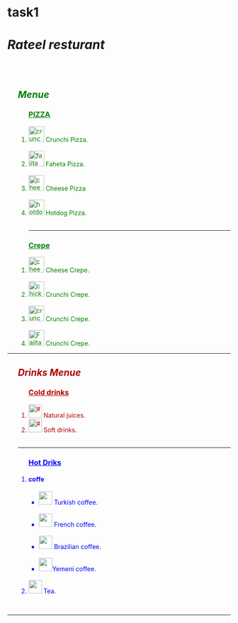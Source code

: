 # task1
<!DOCTYPE html>
<html lang="en">
  <head>
    <meta charset="UTF-8">
    <meta name="viewport" content="width=device-width, initial-scale=1.0">
    <link rel="stylesheet" href="css/master.css">
  </head>
  <body>
    <h1>
      <i>Rateel resturant</i>
    </h1>
    <br>
    <br>
    <div class="resturant">
      <font color="green">
        <ol class="menue" type="1">
          <i>
            <h2>Menue</h2>
          </i>
          <ol class="pizza" type="1">
            <h3>
              <u>PIZZA</u>
            </h3>
            <li>
              <img src="images/كرانشي.jpg" alt="crunchi pizza" width="35px" height="35px"> Crunchi Pizza.
            </li>
            <br>
            <li>
              <img src="images/فاهيتا.jpg" alt="fajita pizza" width="35px" height="35px"> Faheta Pizza.
            </li>
            <br>
            <li>
              <img src="images/93844-بيتزا-الجبن.jpg" alt="cheese pizza" width="35px" height="35px"> Cheese Pizza
            </li>
            <br>
            <li>
              <img src="images/hotdog.jpg" alt="hotdog pizza" width="35px" height="35px"> Hotdog Pizza.
            </li>
            <br>
            <hr>
          </ol>
          <ol class="Crepe" type="1">
            <h3>
              <u>Crepe</u>
            </h3>
            <li>
              <img src="images/كريب.jpg" alt="cheese crepe " width="35px" height="35px"> Cheese Crepe.
            </li>
            <br>
            <li>
              <img src="images/كريب.jpg" alt="chicken crepe " width="35px" height="35px"> Crunchi Crepe.
            </li>
            <br>
            <li>
              <img src="images/كريب.jpg" alt="crunchi crepe" width="35px" height="35px"> Crunchi Crepe.
            </li>
            <br>
            <li>
              <img src="images/كريب.jpg" alt="Fajita crepe" width="35px" height="35px"> Crunchi Crepe.
            </li>
          </ol>
        </ol>
      </font>
      <hr>
      <font color="bink">
        <ol class="drinks" type="1">
          <i>
            <h2> Drinks Menue</h2>
          </i>
          <ol type="1">
            <u>
              <h3> Cold drinks </h3>
            </u>
            <li>
              <img src="images/عصائر-طبيعية.jpg" alt="#" width="30px" height="30px"> Natural juices.
            </li>
            <li>
              <img src="images/غازية.jpg" alt="#" width="30px" height="30px"> Soft drinks.
            </li>
          </ol>
          <br>
      </font>
      <hr>
      <font color="blue">
        <ol type="1">
          <u>
            <h3>Hot Driks</h3>
          </u>
          <li>
            <h4>coffe</h4>
            <ul>
              <li>
                <img src="images/فنجان.jpg" alt="" width="30px" height="30px"> Turkish coffee.
              </li>
              <br>
              <li>
                <img src="images/فنجان.jpg" alt="" width="30px" height="30px"> French coffee.
              </li>
              <br>
              <li>
                <img src="images/فنجان.jpg" alt="" width="30px" height="30px"> Brazilian coffee.
              </li>
              <br>
              <li>
                <img src="images/فنجان.jpg" alt="" width="30px" height="30px">Yemeni coffee.
              </li>
            </ul>
            <br>
          </li>
          <li>
            <img src="images/شاي.png.webp" alt="" width="30px" height="30px"> Tea.
          </li>
        </ol>
      </font>
    </div>
    <br>
    <hr>
    <br>
</html>
</body>
</html>
